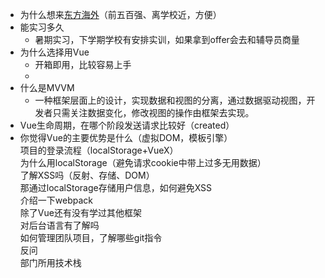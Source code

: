 - 为什么想来[东方海外](/jump/super-jump/word?word=%E4%B8%9C%E6%96%B9%E6%B5%B7%E5%A4%96)（前五百强、离学校近，方便）  
- 能实习多久
	- 暑期实习，下学期学校有安排实训，如果拿到offer会去和辅导员商量
- 为什么选择用Vue
	- 开箱即用，比较容易上手
	-   
- 什么是MVVM
	- 一种框架层面上的设计，实现数据和视图的分离，通过数据驱动视图，开发者只需关注数据变化，修改视图的操作由框架去实现。  
- Vue生命周期，在哪个阶段发送请求比较好（created）  
- 你觉得Vue的主要优势是什么（虚拟DOM，模板引擎）  
项目的登录流程（localStorage+VueX）  
为什么用localStorage（避免请求cookie中带上过多无用数据）  
了解XSS吗（反射、存储、DOM）  
那通过localStorage存储用户信息，如何避免XSS  
介绍一下webpack  
除了Vue还有没有学过其他框架  
对后台语言有了解吗  
如何管理团队项目，了解哪些git指令  
反问  
部门所用技术栈